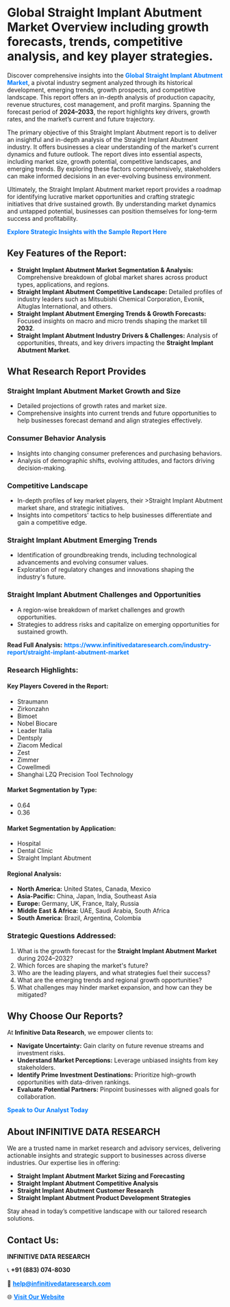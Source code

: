 <h1>Global Straight Implant Abutment Market Overview including growth forecasts, trends, competitive analysis, and key player strategies.</h1>
<p>
Discover comprehensive insights into the 
<a href="https://www.infinitivedataresearch.com/industry-report/straight-implant-abutment-market" rel="dofollow" style="color: #007BFF; text-decoration: none;"><strong>Global Straight Implant Abutment Market</strong></a>, a pivotal industry segment analyzed through its historical development, emerging trends, growth prospects, and competitive landscape. This report offers an in-depth analysis of production capacity, revenue structures, cost management, and profit margins. Spanning the forecast period of <strong>2024–2033</strong>, the report highlights key drivers, growth rates, and the market’s current and future trajectory.
</p>
<p>
The primary objective of this Straight Implant Abutment report is to deliver an insightful and in-depth analysis of the Straight Implant Abutment industry. It offers businesses a clear understanding of the market's current dynamics and future outlook. The report dives into essential aspects, including market size, growth potential, competitive landscapes, and emerging trends. By exploring these factors comprehensively, stakeholders can make informed decisions in an ever-evolving business environment.
</p>
<p>
Ultimately, the Straight Implant Abutment market report provides a roadmap for identifying lucrative market opportunities and crafting strategic initiatives that drive sustained growth. By understanding market dynamics and untapped potential, businesses can position themselves for long-term success and profitability.
</p>
<p>
<a href="https://www.infinitivedataresearch.com/request-sample/reportId=107662" style="color: #007BFF; text-decoration: none;"><strong>Explore Strategic Insights with the Sample Report Here</strong></a>
</p>

<h2>Key Features of the Report:</h2>
<ul>
<li><strong>Straight Implant Abutment Market Segmentation & Analysis:</strong> Comprehensive breakdown of global market shares across product types, applications, and regions.</li>
<li><strong>Straight Implant Abutment Competitive Landscape:</strong> Detailed profiles of industry leaders such as Mitsubishi Chemical Corporation, Evonik, Altuglas International, and others.</li>
<li><strong>Straight Implant Abutment Emerging Trends & Growth Forecasts:</strong> Focused insights on macro and micro trends shaping the market till <strong>2032</strong>.</li>
<li><strong>Straight Implant Abutment Industry Drivers & Challenges:</strong> Analysis of opportunities, threats, and key drivers impacting the <strong>Straight Implant Abutment Market</strong>.</li>
</ul>

<h2>What Research Report Provides</h2>
<h3>Straight Implant Abutment Market Growth and Size</h3>
<ul>
<li>Detailed projections of growth rates and market size.</li>
<li>Comprehensive insights into current trends and future opportunities to help businesses forecast demand and align strategies effectively.</li>
</ul>

<h3>Consumer Behavior Analysis</h3>
<ul>
<li>Insights into changing consumer preferences and purchasing behaviors.</li>
<li>Analysis of demographic shifts, evolving attitudes, and factors driving decision-making.</li>
</ul>

<h3>Competitive Landscape</h3>
<ul>
<li>In-depth profiles of key market players, their >Straight Implant Abutment market share, and strategic initiatives.</li>
<li>Insights into competitors' tactics to help businesses differentiate and gain a competitive edge.</li>
</ul>

<h3>Straight Implant Abutment Emerging Trends</h3>
<ul>
<li>Identification of groundbreaking trends, including technological advancements and evolving consumer values.</li>
<li>Exploration of regulatory changes and innovations shaping the industry's future.</li>
</ul>

<h3>Straight Implant Abutment Challenges and Opportunities</h3>
<ul>
<li>A region-wise breakdown of market challenges and growth opportunities.</li>
<li>Strategies to address risks and capitalize on emerging opportunities for sustained growth.</li>
</ul>
<p><strong>Read Full Analysis:</strong> <a href="https://www.infinitivedataresearch.com/industry-report/straight-implant-abutment-market" rel="dofollow" style="color: #007BFF; text-decoration: none;"><strong>https://www.infinitivedataresearch.com/industry-report/straight-implant-abutment-market</strong></a></p>
<h3>Research Highlights:</h3>
<h4>Key Players Covered in the Report:</h4>
<ul><li>Straumann</li><li>Zirkonzahn</li><li>Bimoet</li><li>Nobel Biocare</li><li>Leader Italia</li><li>Dentsply</li><li>Ziacom Medical</li><li>Zest</li><li>Zimmer</li><li>Cowellmedi</li><li>Shanghai LZQ Precision Tool Technology</li></ul>
<h4>Market Segmentation by Type:</h4>
<ul><li>0.64</li><li>0.36</li></ul>
<h4>Market Segmentation by Application:</h4>
<ul><li>Hospital</li><li>Dental Clinic</li><li>Straight Implant Abutment</li></ul>

<h4>Regional Analysis:</h4>
<ul>
<li><strong>North America:</strong> United States, Canada, Mexico</li>
<li><strong>Asia-Pacific:</strong> China, Japan, India, Southeast Asia</li>
<li><strong>Europe:</strong> Germany, UK, France, Italy, Russia</li>
<li><strong>Middle East & Africa:</strong> UAE, Saudi Arabia, South Africa</li>
<li><strong>South America:</strong> Brazil, Argentina, Colombia</li>
</ul>

<h3>Strategic Questions Addressed:</h3>
<ol>
<li>What is the growth forecast for the <strong>Straight Implant Abutment Market</strong> during 2024–2032?</li>
<li>Which forces are shaping the market's future?</li>
<li>Who are the leading players, and what strategies fuel their success?</li>
<li>What are the emerging trends and regional growth opportunities?</li>
<li>What challenges may hinder market expansion, and how can they be mitigated?</li>
</ol>

<h2>Why Choose Our Reports?</h2>
<p>At <strong>Infinitive Data Research</strong>, we empower clients to:</p>
<ul>
<li><strong>Navigate Uncertainty:</strong> Gain clarity on future revenue streams and investment risks.</li>
<li><strong>Understand Market Perceptions:</strong> Leverage unbiased insights from key stakeholders.</li>
<li><strong>Identify Prime Investment Destinations:</strong> Prioritize high-growth opportunities with data-driven rankings.</li>
<li><strong>Evaluate Potential Partners:</strong> Pinpoint businesses with aligned goals for collaboration.</li>
</ul>
<p><a href="https://www.infinitivedataresearch.com/industry-report/straight-implant-abutment-market" rel="dofollow" style="color: #007BFF; text-decoration: none;"><strong>Speak to Our Analyst Today</strong></a></p>

<h2>About INFINITIVE DATA RESEARCH</h2>
<p>We are a trusted name in market research and advisory services, delivering actionable insights and strategic support to businesses across diverse industries. Our expertise lies in offering:</p>
<ul>
<li><strong>Straight Implant Abutment Market Sizing and Forecasting</strong></li>
<li><strong>Straight Implant Abutment Competitive Analysis</strong></li>
<li><strong>Straight Implant Abutment Customer Research</strong></li>
<li><strong>Straight Implant Abutment Product Development Strategies</strong></li>
</ul>
<p>Stay ahead in today’s competitive landscape with our tailored research solutions.</p>

<h2>Contact Us:</h2>
<p><strong>INFINITIVE DATA RESEARCH</strong></p>
<p>📞 <strong>+91 (883) 074-8030</strong></p>
<p>📧 <strong><a href="mailto:help@infinitivedataresearch.com" style="color: #007BFF;">help@infinitivedataresearch.com</a></strong></p>
<p>🌐 <strong><a href="https://www.infinitivedataresearch.com" rel="dofollow" style="color: #007BFF;">Visit Our Website</a></strong></p>